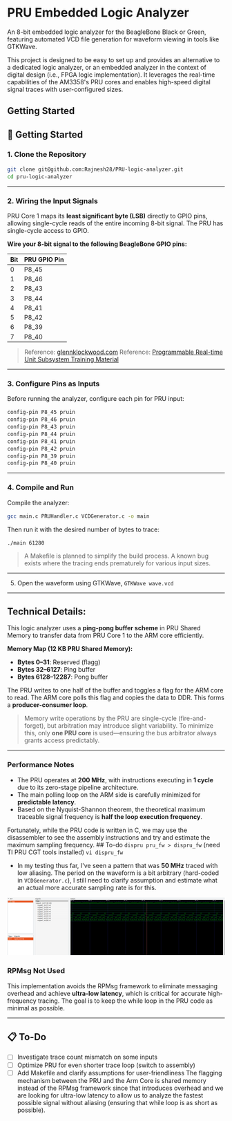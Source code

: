# PRU Embedded Logic Analyzer

An 8-bit embedded logic analyzer for the BeagleBone Black or Green, featuring automated VCD file generation for waveform viewing in tools like GTKWave.

This project is designed to be easy to set up and provides an alternative to a dedicated logic analyzer, or an embedded analyzer in the context of digital design (i.e., FPGA logic implementation). It leverages the real-time capabilities of the AM3358's PRU cores and enables high-speed digital signal traces with user-configured sizes.

## Getting Started

## 🔧 Getting Started

### 1. Clone the Repository

```bash
git clone git@github.com:Rajnesh28/PRU-logic-analyzer.git
cd pru-logic-analyzer
```

---

### 2. Wiring the Input Signals

PRU Core 1 maps its **least significant byte (LSB)** directly to GPIO pins, allowing single-cycle reads of the entire incoming 8-bit signal. The PRU has single-cycle access to GPIO. 

**Wire your 8-bit signal to the following BeagleBone GPIO pins:**

| Bit | PRU GPIO Pin |
| --- | ------------ |
| 0   | P8\_45       |
| 1   | P8\_46       |
| 2   | P8\_43       |
| 3   | P8\_44       |
| 4   | P8\_41       |
| 5   | P8\_42       |
| 6   | P8\_39       |
| 7   | P8\_40       |

> Reference: [glennklockwood.com](https://www.glennklockwood.com/embedded/beaglebone-pru.html)
> Reference: [Programmable Real-time Unit Subsystem Training Material](https://caxapa.ru/thumbs/319913/PRUSS_Training_Slides.pdf)

---

### 3. Configure Pins as Inputs

Before running the analyzer, configure each pin for PRU input:

```bash
config-pin P8_45 pruin
config-pin P8_46 pruin
config-pin P8_43 pruin
config-pin P8_44 pruin
config-pin P8_41 pruin
config-pin P8_42 pruin
config-pin P8_39 pruin
config-pin P8_40 pruin
```

---

### 4. Compile and Run

Compile the analyzer:

```bash
gcc main.c PRUHandler.c VCDGenerator.c -o main
```

Then run it with the desired number of bytes to trace:

```bash
./main 61280
```

> A Makefile is planned to simplify the build process.
> A known bug exists where the tracing ends prematurely for various input sizes.

---

5. Open the waveform using GTKWave, `GTKWave wave.vcd`

---

## Technical Details:

This logic analyzer uses a **ping-pong buffer scheme** in PRU Shared Memory to transfer data from PRU Core 1 to the ARM core efficiently.

**Memory Map (12 KB PRU Shared Memory):**

* **Bytes 0–31**: Reserved (flagg)
* **Bytes 32–6127**: Ping buffer
* **Bytes 6128–12287**: Pong buffer

The PRU writes to one half of the buffer and toggles a flag for the ARM core to read. The ARM core polls this flag and copies the data to DDR. This forms a **producer-consumer loop**.

> Memory write operations by the PRU are single-cycle (fire-and-forget), but arbitration may introduce slight variability. To minimize this, only **one PRU core** is used—ensuring the bus arbitrator always grants access predictably.

---

### Performance Notes

* The PRU operates at **200 MHz**, with instructions executing in **1 cycle** due to its zero-stage pipeline architecture.
* The main polling loop on the ARM side is carefully minimized for **predictable latency**.
* Based on the Nyquist-Shannon theorem, the theoretical maximum traceable signal frequency is **half the loop execution frequency**.

Fortunately, while the PRU code is written in C, we may use the disassembler to see the assembly instructions and try and estimate the maximum sampling frequency. ## To-do
`dispru pru_fw > dispru_fw` (need TI PRU CGT tools installed)
`vi dispru_fw`
* In my testing thus far, I've seen a pattern that was **50 MHz** traced with low aliasing. The period on the waveform is a bit arbitrary (hard-coded in `VCDGenerator.c`), I still need to clarify assumption and estimate what an actual more accurate sampling rate is for this.

![Example Waveform](ExampleTraceWaveform.png)

### RPMsg Not Used

This implementation avoids the RPMsg framework to eliminate messaging overhead and achieve **ultra-low latency**, which is critical for accurate high-frequency tracing. The goal is to keep the while loop in the PRU code as minimal as possible.

---

## 📋 To-Do

* [ ] Investigate trace count mismatch on some inputs
* [ ] Optimize PRU for even shorter trace loop (switch to assembly)
* [ ] Add Makefile and clarify assumptions for user-friendliness
The flagging mechanism between the PRU and the Arm Core is shared memory instead of the RPMsg framework since that introduces overhead and we are looking for ultra-low latency to allow us to analyze the fastest possible signal without aliasing (ensuring that while loop is as short as possible).
